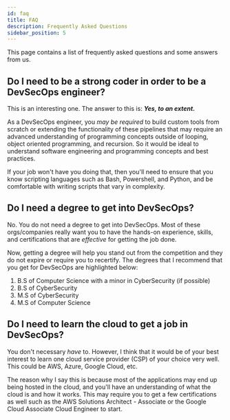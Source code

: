 ```yaml
---
id: faq
title: FAQ
description: Frequently Asked Questions
sidebar_position: 5
---
```


This page contains a list of frequently asked questions and some answers from us.

## Do I need to be a strong coder in order to be a DevSecOps engineer?

This is an interesting one. The answer to this is: _**Yes, to an extent.**_

As a DevSecOps engineer, you _may be required_ to build custom tools from scratch or extending the functionality of these pipelines that may require an advanced understanding of programming concepts outside of looping, object oriented programming, and recursion. So it would be ideal to understand software engineering and programming concepts and best practices.

If your job won't have you doing that, then you'll need to ensure that you know scripting languages such as Bash, Powershell, and Python, and be comfortable with writing scripts that vary in complexity.

## Do I need a degree to get into DevSecOps?

No. You do not need a degree to get into DevSecOps. Most of these orgs/companies really want you to have the hands-on experience, skills, and certifications that are _effective_ for getting the job done.

Now, getting a degree will help you stand out from the competition and they do not expire or require you to recertify. The degrees that I recommend that you get for DevSecOps are highlighted below:

1. B.S of Computer Science with a minor in CyberSecurity (if possible)
1. B.S of CyberSecurity
1. M.S of CyberSecurity
1. M.S of Computer Science

## Do I need to learn the cloud to get a job in DevSecOps?

You don't necessary _have_ to. However, I think that it would be of your best interest to learn one cloud service provider (CSP) of your choice very well. This could be AWS, Azure, Google Cloud, etc.

The reason why I say this is because most of the applications may end up being hosted in the cloud, and you'll have an understanding of what the cloud is and how it works. This may require you to get a few certifications as well such as the AWS Solutions Architect - Associate or the Google Cloud Associate Cloud Engineer to start.
